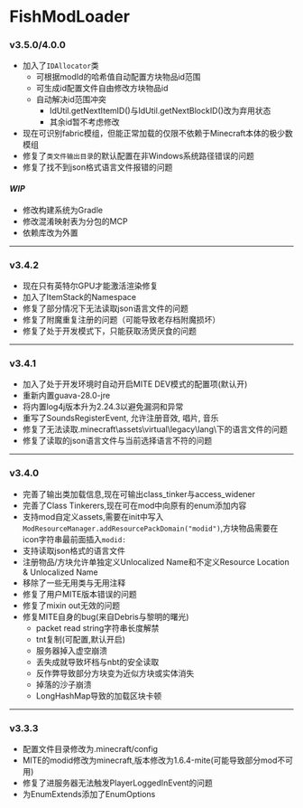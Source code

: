 # FishModLoader

### v3.5.0/4.0.0
* 加入了`IDAllocator`类
  + 可根据modId的哈希值自动配置方块物品id范围
  + 可生成id配置文件自由修改方块物品id
  + 自动解决id范围冲突
    + IdUtil.getNextItemID()与IdUtil.getNextBlockID()改为弃用状态
    + 其余id暂不考虑修改
* 现在可识别fabric模组，但能正常加载的仅限不依赖于Minecraft本体的极少数模组
* 修复了`类文件输出目录`的默认配置在非Windows系统路径错误的问题
* 修复了找不到json格式语言文件报错的问题

#### **_WIP_**

* 修改构建系统为Gradle
* 修改混淆映射表为分包的MCP
* 依赖库改为外置

---

### v3.4.2
* 现在只有英特尔GPU才能激活渲染修复
* 加入了ItemStack的Namespace
* 修复了部分情况下无法读取json语言文件的问题
* 修复了附魔重复注册的问题（可能导致老存档附魔损坏）
* 修复了处于开发模式下，只能获取汤煲厌食的问题

---

### v3.4.1
* 加入了处于开发环境时自动开启MITE DEV模式的配置项(默认开)
* 重新内置guava-28.0-jre
* 将内置log4j版本升为2.24.3以避免漏洞和异常
* 重写了SoundsRegisterEvent, 允许注册音效, 唱片, 音乐
* 修复了无法读取.minecraft\assets\virtual\legacy\lang\下的语言文件的问题
* 修复了读取的json语言文件与当前选择语言不符的问题

---

### v3.4.0
* 完善了输出类加载信息,现在可输出class_tinker与access_widener
* 完善了Class Tinkerers,现在可在mod中向原有的enum添加内容
* 支持mod自定义assets,需要在init中写入`ModResourceManager.addResourcePackDomain("modid")`,方块物品需要在icon字符串最前面插入`modid:`
* 支持读取json格式的语言文件
* 注册物品/方块允许单独定义Unlocalized Name和不定义Resource Location & Unlocalized Name
* 移除了一些无用类与无用注释
* 修复了用户MITE版本错误的问题
* 修复了mixin out无效的问题
* 修复MITE自身的bug(来自Debris与黎明的曙光)
  * packet read string字符串长度解禁
  * tnt复制(可配置,默认开启)
  * 服务器掉入虚空崩溃
  * 丢失成就导致坏档与nbt的安全读取
  * 反作弊导致部分方块变为近似方块或实体消失
  * 掉落的沙子崩溃
  * LongHashMap导致的加载区块卡顿

---

### v3.3.3
* 配置文件目录修改为.minecraft/config
* MITE的modid修改为minecraft,版本修改为1.6.4-mite(可能导致部分mod不可用)
* 修复了进服务器无法触发PlayerLoggedInEvent的问题
* 为EnumExtends添加了EnumOptions
